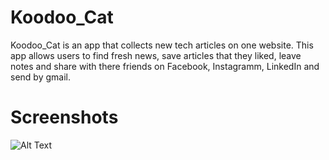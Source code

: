 # Koodoo_Cat
Koodoo_Cat is an app that collects new tech articles on one website.
This app allows users to find fresh news, save articles that they liked, leave notes and share with there friends on Facebook, Instagramm, LinkedIn and send by gmail.

# Screenshots

![Alt Text](https://user-images.githubusercontent.com/47117323/61829342-b9c9fc00-ae36-11e9-9d7c-e6b11e4125b1.gif)

